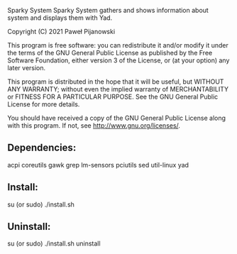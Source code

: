 Sparky System
Sparky System gathers and shows information about system and displays them with Yad.

Copyright (C) 2021 Paweł Pijanowski

This program is free software: you can redistribute it and/or modify
it under the terms of the GNU General Public License as published by
the Free Software Foundation, either version 3 of the License, or
(at your option) any later version.

This program is distributed in the hope that it will be useful,
but WITHOUT ANY WARRANTY; without even the implied warranty of
MERCHANTABILITY or FITNESS FOR A PARTICULAR PURPOSE.  See the
GNU General Public License for more details.

You should have received a copy of the GNU General Public License
along with this program.  If not, see <http://www.gnu.org/licenses/>.

Dependencies:
-------------
acpi coreutils gawk grep lm-sensors pciutils sed util-linux yad

Install:
-------------
su (or sudo) 
./install.sh

Uninstall:
-------------
su (or sudo)
./install.sh uninstall
